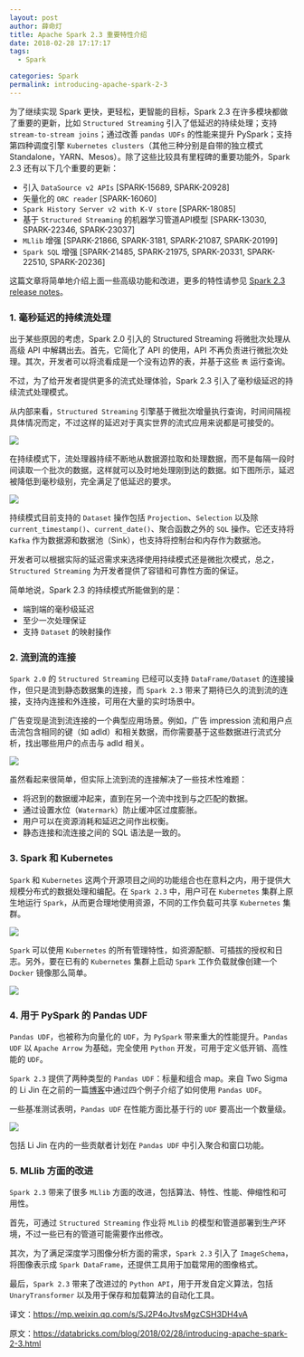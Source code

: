 ```yaml
---
layout: post
author: 薛命灯
title: Apache Spark 2.3 重要特性介绍
date: 2018-02-28 17:17:17
tags:
  - Spark

categories: Spark
permalink: introducing-apache-spark-2-3
---
```


为了继续实现 Spark 更快，更轻松，更智能的目标，Spark 2.3 在许多模块都做了重要的更新，比如 `Structured Streaming` 引入了低延迟的持续处理；支持 `stream-to-stream joins`；通过改善 `pandas UDFs` 的性能来提升 PySpark；支持第四种调度引擎 `Kubernetes clusters`（其他三种分别是自带的独立模式Standalone，YARN、Mesos）。除了这些比较具有里程碑的重要功能外，Spark 2.3 还有以下几个重要的更新：
- 引入 `DataSource v2 APIs` [SPARK-15689, SPARK-20928]
- 矢量化的 `ORC reader` [SPARK-16060]
- `Spark History Server v2 with K-V store` [SPARK-18085]
- 基于 `Structured Streaming` 的机器学习管道API模型 [SPARK-13030, SPARK-22346, SPARK-23037]
- `MLlib` 增强 [SPARK-21866, SPARK-3181, SPARK-21087, SPARK-20199]
- `Spark SQL` 增强 [SPARK-21485, SPARK-21975, SPARK-20331, SPARK-22510, SPARK-20236]

这篇文章将简单地介绍上面一些高级功能和改进，更多的特性请参见 [Spark 2.3 release notes](https://spark.apache.org/releases/spark-release-2-3-0.html)。


### 1. 毫秒延迟的持续流处理

出于某些原因的考虑，Spark 2.0 引入的 Structured Streaming 将微批次处理从高级 API 中解耦出去。首先，它简化了 API 的使用，API 不再负责进行微批次处理。其次，开发者可以将流看成是一个没有边界的表，并基于这些 `表` 运行查询。

不过，为了给开发者提供更多的流式处理体验，Spark 2.3 引入了毫秒级延迟的持续流式处理模式。

从内部来看，`Structured Streaming` 引擎基于微批次增量执行查询，时间间隔视具体情况而定，不过这样的延迟对于真实世界的流式应用来说都是可接受的。

![](https://github.com/sjf0115/PubLearnNotes/blob/master/image/Spark/introducing-apache-spark-2-3-1.png?raw=true)

在持续模式下，流处理器持续不断地从数据源拉取和处理数据，而不是每隔一段时间读取一个批次的数据，这样就可以及时地处理刚到达的数据。如下图所示，延迟被降低到毫秒级别，完全满足了低延迟的要求。

![](https://github.com/sjf0115/PubLearnNotes/blob/master/image/Spark/introducing-apache-spark-2-3-2.png?raw=true)

持续模式目前支持的 `Dataset` 操作包括 `Projection`、`Selection` 以及除 `current_timestamp()`、`current_date()`、聚合函数之外的 `SQL` 操作。它还支持将 `Kafka` 作为数据源和数据池（Sink），也支持将控制台和内存作为数据池。

开发者可以根据实际的延迟需求来选择使用持续模式还是微批次模式，总之，`Structured Streaming` 为开发者提供了容错和可靠性方面的保证。

简单地说，Spark 2.3 的持续模式所能做到的是：
- 端到端的毫秒级延迟
- 至少一次处理保证
- 支持 `Dataset` 的映射操作

### 2. 流到流的连接

`Spark 2.0` 的 `Structured Streaming` 已经可以支持 `DataFrame/Dataset` 的连接操作，但只是流到静态数据集的连接，而 `Spark 2.3` 带来了期待已久的流到流的连接，支持内连接和外连接，可用在大量的实时场景中。

广告变现是流到流连接的一个典型应用场景。例如，广告 impression 流和用户点击流包含相同的键（如 adld）和相关数据，而你需要基于这些数据进行流式分析，找出哪些用户的点击与 adld 相关。

![](https://github.com/sjf0115/PubLearnNotes/blob/master/image/Spark/introducing-apache-spark-2-3-3.png?raw=true)

虽然看起来很简单，但实际上流到流的连接解决了一些技术性难题：
- 将迟到的数据缓冲起来，直到在另一个流中找到与之匹配的数据。
- 通过设置水位（`Watermark`）防止缓冲区过度膨胀。
- 用户可以在资源消耗和延迟之间作出权衡。
- 静态连接和流连接之间的 SQL 语法是一致的。

### 3. Spark 和 Kubernetes

`Spark` 和 `Kubernetes` 这两个开源项目之间的功能组合也在意料之内，用于提供大规模分布式的数据处理和编配。在 `Spark 2.3` 中，用户可在 `Kubernetes` 集群上原生地运行 `Spark`，从而更合理地使用资源，不同的工作负载可共享 `Kubernetes` 集群。

![](https://github.com/sjf0115/PubLearnNotes/blob/master/image/Spark/introducing-apache-spark-2-3-4.png?raw=true)

`Spark` 可以使用 `Kubernetes` 的所有管理特性，如资源配额、可插拔的授权和日志。另外，要在已有的 `Kubernetes` 集群上启动 `Spark` 工作负载就像创建一个 `Docker` 镜像那么简单。

![](https://github.com/sjf0115/PubLearnNotes/blob/master/image/Spark/introducing-apache-spark-2-3-5.png?raw=true)

### 4. 用于 PySpark 的 Pandas UDF

`Pandas UDF`，也被称为向量化的 `UDF`，为 `PySpark` 带来重大的性能提升。`Pandas UDF` 以 `Apache Arrow` 为基础，完全使用 `Python` 开发，可用于定义低开销、高性能的 `UDF`。

`Spark 2.3` 提供了两种类型的 `Pandas UDF`：标量和组合 map。来自 Two Sigma 的 Li Jin 在之前的一篇[博客](https://databricks.com/blog/2017/10/30/introducing-vectorized-udfs-for-pyspark.html)中通过四个例子介绍了如何使用 `Pandas UDF`。

一些基准测试表明，`Pandas UDF` 在性能方面比基于行的 `UDF` 要高出一个数量级。

![](https://github.com/sjf0115/PubLearnNotes/blob/master/image/Spark/introducing-apache-spark-2-3-6.png?raw=true)

包括 Li Jin 在内的一些贡献者计划在 `Pandas UDF` 中引入聚合和窗口功能。

### 5. MLlib 方面的改进

`Spark 2.3` 带来了很多 `MLlib` 方面的改进，包括算法、特性、性能、伸缩性和可用性。

首先，可通过 `Structured Streaming` 作业将 `MLlib` 的模型和管道部署到生产环境，不过一些已有的管道可能需要作出修改。

其次，为了满足深度学习图像分析方面的需求，`Spark 2.3` 引入了 `ImageSchema`，将图像表示成 `Spark DataFrame`，还提供工具用于加载常用的图像格式。

最后，`Spark 2.3` 带来了改进过的 `Python API`，用于开发自定义算法，包括 `UnaryTransformer` 以及用于保存和加载算法的自动化工具。



译文：https://mp.weixin.qq.com/s/SJ2P4oJtvsMgzCSH3DH4vA

原文：https://databricks.com/blog/2018/02/28/introducing-apache-spark-2-3.html
